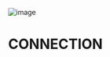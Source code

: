 ![image](https://github.com/SarfarazQadir/CRUD-Sql-Server-PHP/assets/144503703/277f7e67-2f17-4398-b315-1ed4a0e79585)
<H1>CONNECTION </H1>
